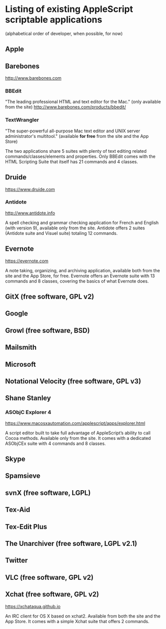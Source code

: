 # Listing of existing AppleScript scriptable applications
(alphabetical order of developer, when possible, for now)

## Apple
### 

## Barebones
http://www.barebones.com

### **BBEdit**
"The leading professional HTML and text editor for the Mac." (only available from the site)
http://www.barebones.com/products/bbedit/

### **TextWrangler**
"The super-powerful all-purpose Mac text editor and UNIX server administrator's multitool." (available **for free** from the site and the App Store)

The two applications share 5 suites with plenty of text editing related commands/classes/elements and properties. Only BBEdit comes with the HTML Scripting Suite that itself has 21 commands and 4 classes.

## Druide
https://www.druide.com

### **Antidote**
http://www.antidote.info

A spell checking and grammar checking application for French and English (with version 9), available only from the site. Antidote offers 2 suites (Antidote suite and Visuel suite) totaling 12 commands.

## **Evernote**
https://evernote.com

A note taking, organizing, and archiving application, available both from the site and the App Store, for free. Evernote offers an Evernote suite with 13 commands and 8 classes, covering the basics of what Evernote does.

## GitX (free software, GPL v2)

## Google

## Growl (free software, BSD)

## Mailsmith

## Microsoft

## Notational Velocity (free software, GPL v3)

## Shane Stanley
### **ASObjC Explorer 4**
https://www.macosxautomation.com/applescript/apps/explorer.html

A script editor built to take full advantage of AppleScript’s ability to call Cocoa methods. Available only from the site. It comes with a dedicated ASObjCEx suite with 4 commands and 8 classes.

## Skype

## Spamsieve

## svnX (free software, LGPL)

## Tex-Aid

## Tex-Edit Plus

## The Unarchiver (free software, LGPL v2.1)

## Twitter

## VLC (free software, GPL v2)

## **Xchat** (free software, GPL v2)
https://xchataqua.github.io

An IRC client for OS X based on xchat2. Available from both the site and the App Store. It comes with a simple Xchat suite that offers 2 commands.


